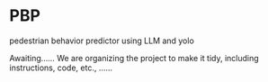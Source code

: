 # PBP
pedestrian behavior predictor using LLM and yolo

Awaiting…… We are organizing the project to make it tidy, including instructions, code, etc., ……
